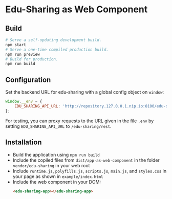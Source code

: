 # Edu-Sharing as Web Component

## Build

```sh
# Serve a self-updating development build.
npm start
# Serve a one-time compiled production build.
npm run preview
# Build for production.
npm run build
```

## Configuration

Set the backend URL for edu-sharing with a global config object on `window`:

```js
window.__env = {
    EDU_SHARING_API_URL: 'http://repository.127.0.0.1.nip.io:8100/edu-sharing/rest',
};
```

For testing, you can proxy requests to the URL given in the file `.env` by setting `EDU_SHARING_API_URL` to `/edu-sharing/rest`.

## Installation

-   Build the application using `npm run build`
-   Include the copiled files from `dist/app-as-web-component` in the folder `vendor/edu-sharing` in your web root
-   Include `runtime.js`, `polyfills.js`, `scripts.js`, `main.js`, and `styles.css` in your page as shown in `example/index.html`
-   Include the web component in your DOM:
    ```html
    <edu-sharing-app></edu-sharing-app>
    ```
